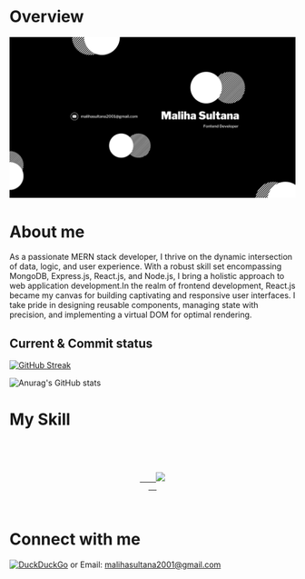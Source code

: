 # Overview

![The San Juan Mountains are beautiful!](/images/Maliha.png "San Juan Mountains")


# About me

As a passionate MERN stack developer, I thrive on the dynamic intersection of data, logic, and user experience. With a robust skill set encompassing MongoDB, Express.js, React.js, and Node.js, I bring a holistic approach to web application development.In the realm of frontend development, React.js became my canvas for building captivating and responsive user interfaces. I take pride in designing reusable components, managing state with precision, and implementing a virtual DOM for optimal rendering.

## Current & Commit status

[![GitHub Streak](https://github-readme-streak-stats.herokuapp.com?user=MaLiHa1321&theme=dark&hide_border=true)](https://git.io/streak-stats)


![Anurag's GitHub stats](https://github-readme-stats.vercel.app/api?username=MaLiHa1321&theme=dark&show_icons=true)



# My Skill
<code>
<p align="center">
  <a href="https://skillicons.dev">
    <img src="https://skillicons.dev/icons?i=git,html,css,react,js,nodejs,c,mongo,express" />
  </a>
</p>
</code>


# Connect with me

[![DuckDuckGo](https://img.shields.io/badge/Visit-Linkdin-brightgreen)](https://www.linkedin.com/in/maliha-sultana-2175a7263?utm_source=share&utm_campaign=share_via&utm_content=profile&utm_medium=android_app)
or Email: malihasultana2001@gmail.com



